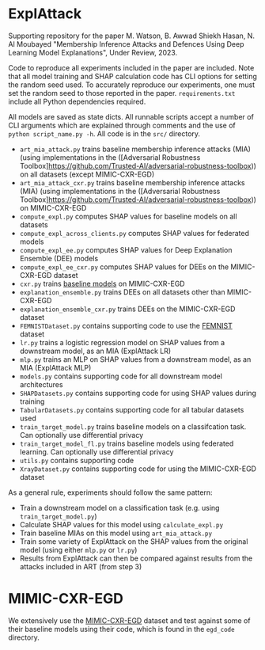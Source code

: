 # ExplAttack

Supporting repository for the paper M. Watson, B. Awwad Shiekh Hasan, N. Al Moubayed "Membership Inference Attacks and 
Defences Using Deep Learning Model Explanations", Under Review, 2023.

Code to reproduce all experiments included in the paper are included. Note that all model training and SHAP 
calculation code has CLI options for setting the random seed used. To accurately reproduce our
experiments, one must set the random seed to those reported in the paper. `requirements.txt` include all Python
dependencies required.

All models are saved as state dicts. All runnable scripts accept a number of CLI arguments which are explained through 
comments and the use of `python script_name.py -h`. All code is in the `src/` directory.

- `art_mia_attack.py` trains baseline membership inference attacks (MIA) (using implementations in the
  ([Adversarial Robustness Toolbox]https://github.com/Trusted-AI/adversarial-robustness-toolbox)) on all datasets
  (except MIMIC-CXR-EGD)
- `art_mia_attack_cxr.py` trains baseline membership inference attacks (MIA) (using implementations in the
  ([Adversarial Robustness Toolbox]https://github.com/Trusted-AI/adversarial-robustness-toolbox)) on MIMIC-CXR-EGD
- `compute_expl.py` computes SHAP values for baseline models on all datasets
- `compute_expl_across_clients.py` computes SHAP values for federated models
- `compute_expl_ee.py` computes SHAP values for Deep Explanation Ensemble (DEE) models
- `compute_expl_ee_cxr.py` computes SHAP values for DEEs on the MIMIC-CXR-EGD dataset
- `cxr.py` trains [baseline models](https://www.nature.com/articles/s41597-021-00863-5) on MIMIC-CXR-EGD
- `explanation_ensemble.py` trains DEEs on all datasets other than MIMIC-CXR-EGD
- `explanation_ensemble_cxr.py` trains DEEs on the MIMIC-CXR-EGD dataset
- `FEMNISTDataset.py` contains supporting code to use the [FEMNIST](https://leaf.cmu.edu) dataset
- `lr.py` trains a logistic regression model on SHAP values from a downstream model, as an MIA (ExplAttack LR)
- `mlp.py` trains an MLP on SHAP values from a downstream model, as an MIA (ExplAttack MLP)
- `models.py` contains supporting code for all downstream model architectures
- `SHAPDatasets.py` contains supporting code for using SHAP values during training
- `TabularDatasets.py` contains supporting code for all tabular datasets used
- `train_target_model.py` trains baseline models on a classifcation task. Can optionally use differential privacy
- `train_target_model_fl.py` trains baseline models using federated learning. Can optionally use differential privacy
- `utils.py` contains supporting code
- `XrayDataset.py` contains supporting code for using the MIMIC-CXR-EGD dataset

As a general rule, experiments should follow the same pattern:

- Train a downstream model on a classification task (e.g. using `train_target_model.py`)
- Calculate SHAP values for this model using `calculate_expl.py`
- Train baseline MIAs on this model using `art_mia_attack.py`
- Train some variety of ExplAttack on the SHAP values from the original model (using either `mlp.py` or `lr.py`)
- Results from ExplAttack can then be compared against results from the attacks included in ART (from step 3)

# MIMIC-CXR-EGD

We extensively use the [MIMIC-CXR-EGD](https://www.nature.com/articles/s41597-021-00863-5) dataset and test against some
of their baseline models using their code, which is found in the `egd_code` directory.